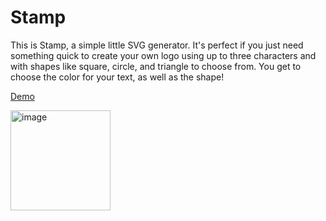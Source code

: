 # Stamp

This is Stamp, a simple little SVG generator. It's perfect if you just need something quick to create your own logo using up to three characters and with shapes like square, circle, and triangle to choose from. You get to choose the color for your text, as well as the shape!

[Demo](https://drive.google.com/file/d/1kco7vCpzA9pJWv65SOkLytwz50Da9qQb/view)

<img width="160" alt="image" src="https://github.com/Ashloraptor/Stamp/assets/148083732/11954f79-124f-4540-a599-cf3afb9f7e72">